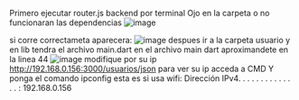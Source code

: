 Primero ejecutar router.js backend por terminal
Ojo en la carpeta o no funcionaran las dependencias
![image](https://github.com/RosalesLuis123/SISTEMAS-FLUTER-USUARIOS-SQLITE/assets/103294514/1e227713-090c-4bd1-9d0d-a70576527aff)

si corre correctameta aparecera:
![image](https://github.com/RosalesLuis123/SISTEMAS-FLUTER-USUARIOS-SQLITE/assets/103294514/a6cc18d6-b9a0-44b9-b062-d20847d7a7e6)
despues ir a la carpeta usuario y en lib tendra el archivo main.dart
en el archivo main dart aproximandete en la linea 44
![image](https://github.com/RosalesLuis123/SISTEMAS-FLUTER-USUARIOS-SQLITE/assets/103294514/6c80bbc6-59b1-411e-8fb0-3c4dcf5d00fd)
modifique por su ip http://192.168.0.156:3000/usuarios/json
para ver su ip acceda a CMD Y ponga el comando
ipconfig
esta es si usa wifi:
Dirección IPv4. . . . . . . . . . . . . . : 192.168.0.156 
